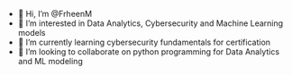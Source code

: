 - 👋 Hi, I’m @FrheenM
- 👀 I’m interested in Data Analytics, Cybersecurity and Machine Learning models
- 🌱 I’m currently learning cybersecurity fundamentals for certification
- 💞️ I’m looking to collaborate on python programming for Data Analytics and ML modeling



<!---
FrheenM/FrheenM is a ✨ special ✨ repository because its `README.md` (this file) appears on your GitHub profile.
You can click the Preview link to take a look at your changes.

- 📫 How to reach me:
--->
